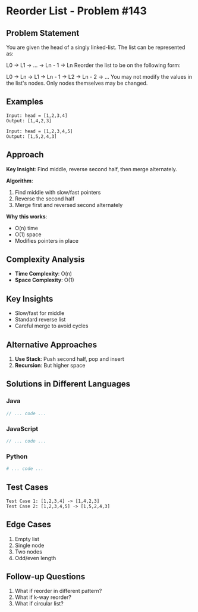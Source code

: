 # Reorder List - Problem #143

## Problem Statement
You are given the head of a singly linked-list. The list can be represented as:

L0 → L1 → … → Ln - 1 → Ln
Reorder the list to be on the following form:

L0 → Ln → L1 → Ln - 1 → L2 → Ln - 2 → …
You may not modify the values in the list's nodes. Only nodes themselves may be changed.

## Examples
```
Input: head = [1,2,3,4]
Output: [1,4,2,3]

Input: head = [1,2,3,4,5]
Output: [1,5,2,4,3]
```

## Approach
**Key Insight**: Find middle, reverse second half, then merge alternately.

**Algorithm**:
1. Find middle with slow/fast pointers
2. Reverse the second half
3. Merge first and reversed second alternately

**Why this works**:
- O(n) time
- O(1) space
- Modifies pointers in place

## Complexity Analysis
- **Time Complexity**: O(n)
- **Space Complexity**: O(1)

## Key Insights
- Slow/fast for middle
- Standard reverse list
- Careful merge to avoid cycles

## Alternative Approaches
1. **Use Stack**: Push second half, pop and insert
2. **Recursion**: But higher space

## Solutions in Different Languages

### Java
```java
// ... code ...
```

### JavaScript
```javascript
// ... code ...
```

### Python
```python
# ... code ...
```

## Test Cases
```
Test Case 1: [1,2,3,4] -> [1,4,2,3]
Test Case 2: [1,2,3,4,5] -> [1,5,2,4,3]
```

## Edge Cases
1. Empty list
2. Single node
3. Two nodes
4. Odd/even length

## Follow-up Questions
1. What if reorder in different pattern?
2. What if k-way reorder?
3. What if circular list?
